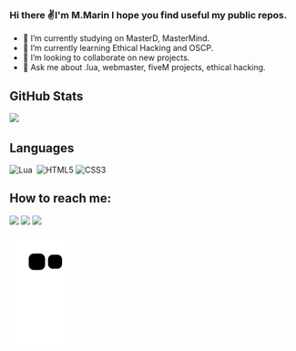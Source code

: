 ### Hi there ✌️I'm M.Marin I hope you find useful my public repos.
 - 🔭 I’m currently studying on MasterD, MasterMind.
 - 🌱 I’m currently learning Ethical Hacking and OSCP.
 - 👯 I’m looking to collaborate on new projects.
 - 💬 Ask me about .lua, webmaster, fiveM projects, ethical hacking.

## GitHub Stats
<p align="left">
  <img height="180rem" max-width="49%" src="https://github-readme-stats.vercel.app/api?username=baShMarin&show_icons=true&theme=tokyonight"/>
</p>


 ## Languages


<div align="left">
  
![Lua](https://img.shields.io/badge/lua-%232C2D72.svg?style=for-the-badge&logo=lua&logoColor=white)&nbsp;
![HTML5](https://img.shields.io/badge/html5-%23E34F26.svg?style=for-the-badge&logo=html5&logoColor=white)
![CSS3](https://img.shields.io/badge/css3-%231572B6.svg?style=for-the-badge&logo=css3&logoColor=white)

</div>

## How to reach me:

<div align="left">
  <a href="" target="_blank"><img src="https://img.shields.io/badge/-Linkedin-blue?style=for-the-badge&logo=linkedin&logoColor=white" target="_blank"></a>
 <a href="" target="_blank"><img src="https://img.shields.io/badge/-Github-black?style=for-the-badge&logo=github&logoColor=white" target="_blank"></a>
<a href="https://discord.gg/ahfkF6ffSX" target="_blank"><img src="https://img.shields.io/badge/Discord-7289DA?style=for-the-badge&logo=discord&logoColor=white" target="_blank"></a>
 
 </div>
 
 
 
 ![Snake animation](https://github.com/rafaballerini/rafaballerini/blob/output/github-contribution-grid-snake.svg)
 
</div>


